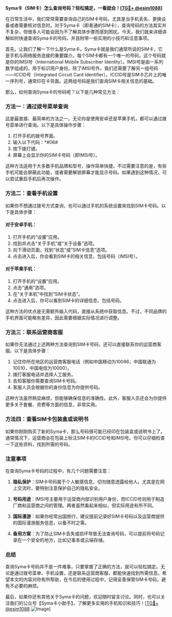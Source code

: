 **Syma卡（SIM卡）怎么查询号码？轻松搞定，一看就会！[[TG💪+ @esim1088](https://t.me/s/esim1088)]**

在日常生活中，我们常常需要查询自己的SIM卡号码，尤其是当手机丢失、更换设备或者需要核对信息时。对于Syma卡（即普通的SIM卡），查询号码的方法其实并不复杂，但很多人可能会因为不了解具体步骤而感到困扰。今天，我们就来详细讲解如何快速查询Syma卡的号码，并且附带一些实用的小技巧和注意事项。

首先，让我们了解一下什么是Syma卡。Syma卡就是我们通常所说的SIM卡，它是手机与网络服务连接的重要媒介。每个SIM卡都有一个唯一的号码，这个号码就是你的IMSI号（International Mobile Subscriber Identity）。IMSI号是由一系列数字组成的，用于标识用户身份。除了IMSI号外，我们还需要了解另一组号码——ICCID号（Integrated Circuit Card Identifier）。ICCID号是SIM卡芯片上的唯一序列号，通常印在卡背面。这两组号码是我们查询SIM卡相关信息的基础。

那么，如何查询Syma卡的号码呢？以下是几种常见方法：

### 方法一：通过拨号菜单查询

这是最直接、最简单的方法之一。无论你是使用安卓还是苹果手机，都可以通过拨号菜单进行查询。以下是具体操作步骤：

1. 打开手机的拨号界面。
2. 输入以下代码：*#06#
3. 按下拨打键。
4. 屏幕上会显示你的SIM卡号码（即IMSI号）。

这种方法适用于大多数手机品牌和型号，操作简单快捷。不过需要注意的是，有些手机可能会屏蔽此功能，或者需要解锁屏幕才能显示号码。如果遇到这种情况，可以尝试重启手机后再次操作。

### 方法二：查看手机设置

如果你不想通过拨号方式查询，也可以通过手机的系统设置来找到SIM卡号码。以下是具体步骤：

#### 对于安卓手机：
1. 打开手机的“设置”应用。
2. 找到并点击“关于手机”或“关于设备”选项。
3. 向下滑动页面，找到“状态”或“SIM卡信息”选项。
4. 点击进入后，你会看到SIM卡的相关信息，包括号码（IMSI号）。

#### 对于苹果手机：
1. 打开手机的“设置”应用。
2. 点击“通用”选项。
3. 在“关于本机”中找到“SIM卡状态”。
4. 点击进入后，你可以看到SIM卡的详细信息，包括号码。

这种方法的优点是无需额外输入代码，直接从系统中获取信息。不过，不同品牌的手机界面可能略有差异，因此需要根据实际情况进行调整。

### 方法三：联系运营商客服

如果你无法通过上述两种方法查询到SIM卡号码，还可以直接联系你的运营商客服。以下是具体步骤：

1. 记住你所在地区的运营商客服电话（例如中国移动为10086，中国联通为10010，中国电信为10000）。
2. 拨打客服电话并选择人工服务。
3. 告知客服你需要查询SIM卡号码。
4. 客服人员会根据你的身份信息为你提供号码。

这种方法虽然稍显麻烦，但能够确保信息的准确性。此外，客服人员还会为你提供更多关于套餐、资费等方面的信息，非常实用。

### 方法四：查看SIM卡包装盒或说明书

如果你刚刚购买了新的Syma卡，那么号码很可能已经印在包装盒或说明书上了。通常情况下，运营商会在包装上标注SIM卡的ICCID号和IMSI号。你可以仔细检查一下这些资料，找到所需的号码。

### 注意事项

在查询Syma卡号码的过程中，有几个问题需要注意：

1. **隐私保护**：SIM卡号码属于个人敏感信息，切勿随意透露给他人。尤其是在网上交流时，要特别注意保护自己的隐私安全。
   
2. **号码用途**：IMSI号主要用于运营商内部识别用户身份，而ICCID号则用于制造厂商和运营商之间的管理。两者虽然看起来相似，但实际用途有所不同。

3. **国际漫游**：如果你经常出国旅行，建议提前记录好SIM卡号码以及运营商提供的国际漫游服务信息，以备不时之需。

4. **备用方案**：为了防止SIM卡丢失或损坏导致无法查询号码，可以提前将号码记录在一个安全的地方，比如记事本或云端存储。

### 总结

查询Syma卡号码并不是一件难事，只要掌握了正确的方法，就可以轻松搞定。无论是通过拨号菜单、手机设置，还是联系运营商客服，都能快速找到所需信息。希望本文的内容对你有所帮助，在今后的使用过程中，记得妥善保管SIM卡号码，避免不必要的麻烦。

最后，如果你还有其他关于Syma卡的问题，欢迎随时留言讨论。同时，也可以关注我们的公众号【Syma卡小助手】，了解更多实用的手机知识和技巧！[[TG💪+ @esim1088](https://t.me/s/esim1088) ![Image](https://i.postimg.cc/4NQfJmqS/Snipaste-2025-05-13-00-14-12.png)]